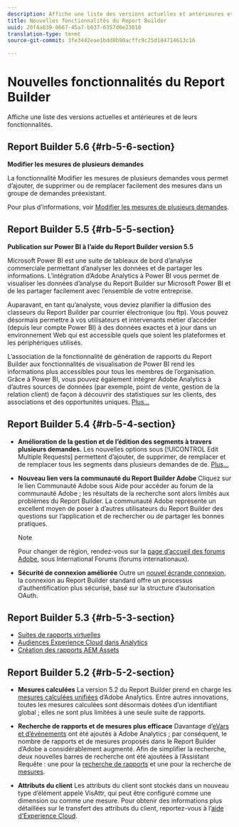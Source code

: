 ```yaml
---
description: Affiche une liste des versions actuelles et antérieures et de leurs fonctionnalités.
title: Nouvelles fonctionnalités du Report Builder
uuid: 20f4a839-0667-45a7-b037-0357d0e23010
translation-type: tm+mt
source-git-commit: 3fe3442eae1bdd8b90acffc9c25d184714613c16

---
```



# Nouvelles fonctionnalités du Report Builder

Affiche une liste des versions actuelles et antérieures et de leurs fonctionnalités.

## Report Builder 5.6 {#rb-5-6-section}

**Modifier les mesures de plusieurs demandes**

La fonctionnalité Modifier les mesures de plusieurs demandes vous permet d’ajouter, de supprimer ou de remplacer facilement des mesures dans un groupe de demandes préexistant.

Pour plus d’informations, voir [Modifier les mesures de plusieurs demandes](/help/analyze/report-builder/manage-requests/edit-multiple-metrics.md).

## Report Builder 5.5 {#rb-5-5-section}

**Publication sur Power BI à l’aide du Report Builder version 5.5**

Microsoft Power BI est une suite de tableaux de bord d’analyse commerciale permettant d’analyser les données et de partager les informations. L’intégration d’Adobe Analytics à Power BI vous permet de visualiser les données d’analyse du Report Builder sur Microsoft Power BI et de les partager facilement avec l’ensemble de votre entreprise.

Auparavant, en tant qu’analyste, vous deviez planifier la diffusion des classeurs du Report Builder par courrier électronique (ou ftp). Vous pouvez désormais permettre à vos utilisateurs et intervenants métier d’accéder (depuis leur compte Power BI) à des données exactes et à jour dans un environnement Web qui est accessible quels que soient les plateformes et les périphériques utilisés.

L’association de la fonctionnalité de génération de rapports du Report Builder aux fonctionnalités de visualisation de Power BI rend les informations plus accessibles pour tous les membres de l’organisation. Grâce à Power BI, vous pouvez également intégrer Adobe Analytics à d’autres sources de données (par exemple, point de vente, gestion de la relation client) de façon à découvrir des statistiques sur les clients, des associations et des opportunités uniques. [Plus...](/help/analyze/report-builder/c-publish-power-bi/power-bi.md)

## Report Builder 5.4 {#rb-5-4-section}

* **Amélioration de la gestion et de l’édition des segments à travers plusieurs demandes.** Les nouvelles options sous [!UICONTROL Edit Multiple Requests] permettent d’ajouter, de supprimer, de remplacer et de remplacer tous les segments dans plusieurs demandes de  de. [Plus...](/help/analyze/report-builder/data-requests/segmentation.md#section_C3D63FCBE1A94369A319243313B03C93)

* **Nouveau lien vers la communauté du Report Builder Adobe** Cliquez sur le lien Communauté Adobe sous Aide pour accéder au forum de la communauté Adobe ; les résultats de la recherche sont alors limités aux problèmes du Report Builder. La communauté Adobe représente un excellent moyen de poser à d’autres utilisateurs du Report Builder des questions sur l’application et de rechercher ou de partager les bonnes pratiques.

   >[!NOTE]
   >
   >Pour changer de région, rendez-vous sur la [page d’accueil des forums Adobe](https://forums.adobe.com/welcome), sous International Forums (forums internationaux).

* **Sécurité de connexion améliorée** Outre un [nouvel écrande connexion](/help/analyze/report-builder/setup/login.md), la connexion au Report Builder standard offre un processus d’authentification plus sécurisé, basé sur la structure d’autorisation OAuth.

## Report Builder 5.3 {#rb-5-3-section}

* [Suites de rapports virtuelles](https://docs.adobe.com/help/fr-FR/analytics/components/virtual-report-suites/vrs-about.html)
* [Audiences Experience Cloud dans Analytics](https://docs.adobe.com/content/help/fr-FR/core-services/interface/audiences/audience-library.html)
* [Création des rapports AEM Assets](https://docs.adobe.com/content/help/en/analytics/integration/aem-assets-reporting.html)

## Report Builder 5.2 {#rb-5-2-section}

* **Mesures calculées** La version 5.2 du Report Builder prend en charge les [mesures calculées unifiées](/help/analyze/report-builder/layout/c-metrics-dimensions/calculated-metrics.md) d’Adobe Analytics. Entre autres innovations, toutes les mesures calculées sont désormais dotées d’un identifiant global ; elles ne sont plus limitées à une seule suite de rapports.

* **Recherche de rapports et de mesures plus efficace** Davantage d’[eVars et d’événements](https://docs.adobe.com/content/help/en/analytics/implementation/vars/page-vars/events/event-serialization.html) ont été ajoutés à Adobe Analytics ; par conséquent, le nombre de rapports et de mesures proposés dans le Report Builder d’Adobe a considérablement augmenté. Afin de simplifier la recherche, deux nouvelles barres de recherche ont été ajoutées à l’Assistant Requête : une pour la [recherche de rapports](/help/analyze/report-builder/data-requests/c-report-types/select-report-types.md) et une pour la recherche de [mesures](/help/analyze/report-builder/layout/c-metrics-dimensions/t-add-metrics-and-dimensions.md).

* **Attributs du client** Les attributs du client sont stockés dans un nouveau type d’élément appelé VisAttr, qui peut être configuré comme une dimension ou comme une mesure. Pour obtenir des informations plus détaillées sur le transfert des attributs du client, reportez-vous à l’[aide d’Experience Cloud](https://docs.adobe.com/content/help/fr-FR/core-services/interface/customer-attributes/attributes.html).

